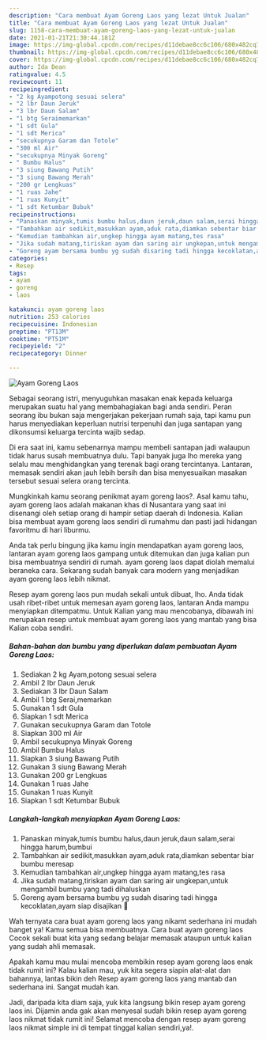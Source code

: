 ```yaml
---
description: "Cara membuat Ayam Goreng Laos yang lezat Untuk Jualan"
title: "Cara membuat Ayam Goreng Laos yang lezat Untuk Jualan"
slug: 1158-cara-membuat-ayam-goreng-laos-yang-lezat-untuk-jualan
date: 2021-01-21T21:30:44.181Z
image: https://img-global.cpcdn.com/recipes/d11debae8cc6c106/680x482cq70/ayam-goreng-laos-foto-resep-utama.jpg
thumbnail: https://img-global.cpcdn.com/recipes/d11debae8cc6c106/680x482cq70/ayam-goreng-laos-foto-resep-utama.jpg
cover: https://img-global.cpcdn.com/recipes/d11debae8cc6c106/680x482cq70/ayam-goreng-laos-foto-resep-utama.jpg
author: Ida Dean
ratingvalue: 4.5
reviewcount: 11
recipeingredient:
- "2 kg Ayampotong sesuai selera"
- "2 lbr Daun Jeruk"
- "3 lbr Daun Salam"
- "1 btg Seraimemarkan"
- "1 sdt Gula"
- "1 sdt Merica"
- "secukupnya Garam dan Totole"
- "300 ml Air"
- "secukupnya Minyak Goreng"
- " Bumbu Halus"
- "3 siung Bawang Putih"
- "3 siung Bawang Merah"
- "200 gr Lengkuas"
- "1 ruas Jahe"
- "1 ruas Kunyit"
- "1 sdt Ketumbar Bubuk"
recipeinstructions:
- "Panaskan minyak,tumis bumbu halus,daun jeruk,daun salam,serai hingga harum,bumbui"
- "Tambahkan air sedikit,masukkan ayam,aduk rata,diamkan sebentar biar bumbu meresap"
- "Kemudian tambahkan air,ungkep hingga ayam matang,tes rasa"
- "Jika sudah matang,tiriskan ayam dan saring air ungkepan,untuk mengambil bumbu yang tadi dihaluskan"
- "Goreng ayam bersama bumbu yg sudah disaring tadi hingga kecoklatan,ayam siap disajikan 🤤"
categories:
- Resep
tags:
- ayam
- goreng
- laos

katakunci: ayam goreng laos 
nutrition: 253 calories
recipecuisine: Indonesian
preptime: "PT13M"
cooktime: "PT51M"
recipeyield: "2"
recipecategory: Dinner

---
```



![Ayam Goreng Laos](https://img-global.cpcdn.com/recipes/d11debae8cc6c106/680x482cq70/ayam-goreng-laos-foto-resep-utama.jpg)

Sebagai seorang istri, menyuguhkan masakan enak kepada keluarga merupakan suatu hal yang membahagiakan bagi anda sendiri. Peran seorang ibu bukan saja mengerjakan pekerjaan rumah saja, tapi kamu pun harus menyediakan keperluan nutrisi terpenuhi dan juga santapan yang dikonsumsi keluarga tercinta wajib sedap.

Di era  saat ini, kamu sebenarnya mampu membeli santapan jadi walaupun tidak harus susah membuatnya dulu. Tapi banyak juga lho mereka yang selalu mau menghidangkan yang terenak bagi orang tercintanya. Lantaran, memasak sendiri akan jauh lebih bersih dan bisa menyesuaikan masakan tersebut sesuai selera orang tercinta. 



Mungkinkah kamu seorang penikmat ayam goreng laos?. Asal kamu tahu, ayam goreng laos adalah makanan khas di Nusantara yang saat ini disenangi oleh setiap orang di hampir setiap daerah di Indonesia. Kalian bisa membuat ayam goreng laos sendiri di rumahmu dan pasti jadi hidangan favoritmu di hari liburmu.

Anda tak perlu bingung jika kamu ingin mendapatkan ayam goreng laos, lantaran ayam goreng laos gampang untuk ditemukan dan juga kalian pun bisa membuatnya sendiri di rumah. ayam goreng laos dapat diolah memalui beraneka cara. Sekarang sudah banyak cara modern yang menjadikan ayam goreng laos lebih nikmat.

Resep ayam goreng laos pun mudah sekali untuk dibuat, lho. Anda tidak usah ribet-ribet untuk memesan ayam goreng laos, lantaran Anda mampu menyiapkan ditempatmu. Untuk Kalian yang mau mencobanya, dibawah ini merupakan resep untuk membuat ayam goreng laos yang mantab yang bisa Kalian coba sendiri.

<!--inarticleads1-->

##### Bahan-bahan dan bumbu yang diperlukan dalam pembuatan Ayam Goreng Laos:

1. Sediakan 2 kg Ayam,potong sesuai selera
1. Ambil 2 lbr Daun Jeruk
1. Sediakan 3 lbr Daun Salam
1. Ambil 1 btg Serai,memarkan
1. Gunakan 1 sdt Gula
1. Siapkan 1 sdt Merica
1. Gunakan secukupnya Garam dan Totole
1. Siapkan 300 ml Air
1. Ambil secukupnya Minyak Goreng
1. Ambil  Bumbu Halus
1. Siapkan 3 siung Bawang Putih
1. Gunakan 3 siung Bawang Merah
1. Gunakan 200 gr Lengkuas
1. Gunakan 1 ruas Jahe
1. Gunakan 1 ruas Kunyit
1. Siapkan 1 sdt Ketumbar Bubuk




<!--inarticleads2-->

##### Langkah-langkah menyiapkan Ayam Goreng Laos:

1. Panaskan minyak,tumis bumbu halus,daun jeruk,daun salam,serai hingga harum,bumbui
1. Tambahkan air sedikit,masukkan ayam,aduk rata,diamkan sebentar biar bumbu meresap
1. Kemudian tambahkan air,ungkep hingga ayam matang,tes rasa
1. Jika sudah matang,tiriskan ayam dan saring air ungkepan,untuk mengambil bumbu yang tadi dihaluskan
1. Goreng ayam bersama bumbu yg sudah disaring tadi hingga kecoklatan,ayam siap disajikan 🤤




Wah ternyata cara buat ayam goreng laos yang nikamt sederhana ini mudah banget ya! Kamu semua bisa membuatnya. Cara buat ayam goreng laos Cocok sekali buat kita yang sedang belajar memasak ataupun untuk kalian yang sudah ahli memasak.

Apakah kamu mau mulai mencoba membikin resep ayam goreng laos enak tidak rumit ini? Kalau kalian mau, yuk kita segera siapin alat-alat dan bahannya, lantas bikin deh Resep ayam goreng laos yang mantab dan sederhana ini. Sangat mudah kan. 

Jadi, daripada kita diam saja, yuk kita langsung bikin resep ayam goreng laos ini. Dijamin anda gak akan menyesal sudah bikin resep ayam goreng laos nikmat tidak rumit ini! Selamat mencoba dengan resep ayam goreng laos nikmat simple ini di tempat tinggal kalian sendiri,ya!.

